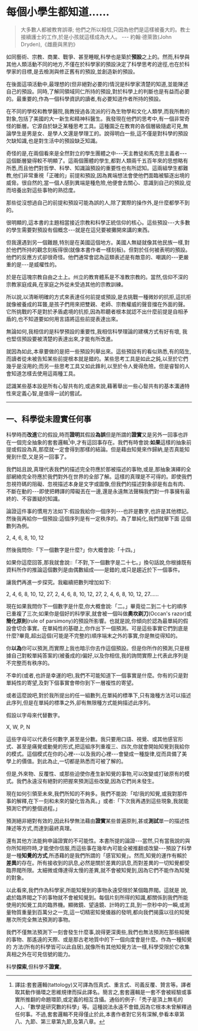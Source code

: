 # 每個小學生都知道......
>大多數人都被教育誤導; 他們之所以相信,只因為他們是這樣被養大的。教士接續護士的工作,於是小孩就這樣成為大人。
--- 約翰·德萊敦(John Dryden),《雌鹿與黑豹》

如同藝術、宗教、商業、戰爭、甚至睡眠,科學也是築於**預設**之上的。然而,科學與其他人類活動不同的地方,不僅在於科學家的預設決定了科學思考的途徑,也在於科學家的目標,是去檢測與修正舊有的預設,並創造新的預設。

在後面這項活動中,最理想的(但非絕對必要的)情況是科學家清楚的知道,並能陳述自己的預設。同時,了解同領域同仁所持的預設,對於科學上的判斷也是有益而必要的。最重要的,作為一個科學資訊的讀者,有必要知道作者所持的預設。

在不同的學校和教學醫院,我教授過各流派的行為生物學和文化人類學,而我所教的對象,包括了美國的大一新生和精神科醫生。我發現在他們的思考中,有一個非常奇怪的斷層。它源自於缺乏某種思考工具。這種園乏在教育的各個層級隨處可見,無論學生是男是女、是學人文還是學理工的。說得明白一些,這不僅是對科學的預設欠缺知識,也是對生活中的預設缺乏知識。

奇怪的是,在兩個看來是全然對立的學生團體之中---天主教徒和馬克思主義者---這個斷層變得較不明顯了。這兩個團體的學生,都對人類兩千五百年來的思想略有所悉,而且他們對哲學、科學、知識論預設的重要性也有所認知。這兩組學生都難教,他们非常重視「正確的」前提和預設,因為異端想法會使他們面臨被驅逐出境的威脅。很自然的,當一個人感到異端是種危險,他便會去關心、意識到自己的預設,從而培養出對這些事物的熟捻度。 

那些從沒想過自己的前提和預設可能為誤的人,除了實際的操作外,是什麼都學不到的。

很明顯的,這本書的主題相當接近宗教和科學正統信仰的核心。這些預設---大多數的學生需要對預設有個概念---就是在這兒要被攤開來講的東西。

但我還遇到另一個難題,特別是在美國這個地方。美國人無疑就像其他民族一樣,對於他們所持的觀念刻板得很(就像本書作者一樣刻板)。但對於任何被表明的預設。他們的反應方式卻很奇怪。他們通常會認為這類表述是有敵意的、嘲諷的---更嚴重的是---是威權性的。

於是在這塊宗教自由之土上。州立的教育體系是不准教宗教的。當然,信仰不深的宗教家庭成員,在家庭之外從未受過其他的宗教訓練。

所以說,以清晰明確的方式來表達任何前提或預設,是去挑戰一種微妙的抗拒,這抗拒就像被養成的耳聾,是孩子們用來把雙親、老師、宗教權威的聲音擋在外面的聲。它所挑戰的不是對於矛盾處境的抗拒,因為聆聽者根本就認不出什麼前提是自相矛盾的,也不知道要如何用言語將這些前提表達出來。

無論如何,我相信的是科學預設的重要性,我相信科學理論的建構方式有好有壞, 我也堅信預設要被清楚的表達出來,才能有所改進。

就因為如此,本章要做的是把一些預設列舉出來。這些預設有的看似熟悉,有的陌生,而讀者從未被告知某些前提根本就是錯的。某些思考工具是如此之鈍,以至於它們幾乎是沒用的;而另一些思考工具又如此鋒利,以至於令人覺得危險。但是睿智的人會知道怎樣去使用這兩種工具。 

認識某些基本設是所有心智共有的,或過來說,藉著舉出一些心智共有的基本溝通特性來定義心智,是值得一試的嘗試。

---

## 一、科學從未證實任何事
科學時而**改進**它的假設,時而**證明**其假設**為誤**但是所謂的**證實**又是另外一回事也許在一個完全抽象的套套邏輯[^1]中,才有這回事存在。我們有時會說:**如果**這樣的抽象前提或假設為真,那麼就一定會得到那樣的結論。但是藉由知覺來作歸納,是否真能知覺到什麼,又是另一回事了。

我們姑且說,真理代表我們的描述完全符應於那被描述的事物,或是,那抽象演繹的全部網絡完全符應於我們對外在世界的全部了解。這樣的真理是不可得的。即使我們忽視符碼的阻礙、忽視描述本身是文字或圖像,但我們的描述對象卻是有血有肉、不斷在動的---即使把轉譯的障礙丟在一邊,還是永遠無法聲稱我們對一件事擁有最終的、不容置疑的知識。

論證這件事的慣用方法如下:假設我給你一個序列---也許是數字,也許是其他標記。然後我再給你一個預設:這個序列是有一定秩序的。為了單純化,我們就舉下面 
這個數列為例。

2, 4, 6, 8, 10, 12 

然後我問你:「下一個數字是什麼?」你大概會說:「十四。」

如果你這麼回答,那我就會說::「不對,下一個數字是二十七。」換句話說,你根據既有資料所作的推論這個數列是由偶數組成——是錯的,或只是趨近於下一個事件。

讓我們再進一步探究。我繼續把數列增加如下:

2, 4, 6, 8, 10, 12, 27, 2, 4, 6, 8, 10, 12, 27, 2, 4, 6, 8, 10, 12, 27......

現在如果我問你下一個數字是什麼,你大概會說:「二。」畢竟從二到二十七的順序已重複了三次;如果你是個好的科學家,就會被一個叫做**奧坎剃刀**(Occan's razor)或**簡化原則**(rule of parsimony)的預設所影響。也就是說,你傾向於認為最單純的假設會切合事實。在單純性的基礎上,你作出下一個預測。可是這些事實它們到底是什麼?畢竟,超出這個(可能是不完整的)順序端末之外的事實,你是無從得知的。

你**以為**你可以預測,而實際上我也暗示你去作這個預設。但是你所作的預測,只是根據自己對較單純答案的(被養成的)偏好,以及你相信,我的詢問實際上代表此序列是不完整而有秩序的。 

不幸的(或者,也許是幸運的吧),我們不可能知道下一個事實是什麼。你有的只是對單純性的寄望,及對下個事實會帶你到下一層複性的寄望。

或者這麼說吧,對於我所提出的任一組數列,在單純的標準下,只有幾種方法可以描述此序列,但是在單純的標準之外,卻有無限種方式能夠描述此序列。

假設以字母來代替數字。

X, W, P, N

這些字母可以代表任何數字,甚至是分數。我只要用口語、視覺、或其他感官形式、甚至是痛覺或動覺的形式,把這組序列重複三、四次,你就會開始知覺到我給你的模式。這個模式在你的心裡---以及我的心裡---會變成一種旋律,從而具備了美學上的價值。到此為止,一切都是熟悉而可被了解的。

但是,外來物、反覆性、或那些迫使你產生新知覺的事物,可以改變或打破原有的模式。我們永遠沒有絕對的把握來預測這些改變,因為它們尚未發生。

現在如何引領至未來,我們所知的不夠多。我們不能說:「哈!我的知覺,或我對那件事的解釋,在下一刻和未來的變化皆為真。」或者:「下次我再遇到這些現象,我就能預測它們的整個過程。」

預測絕非絕對有效的,因此科學無法藉由**證實**某些普遍原則,甚或**測試**單一的描述性陳述等方式,而達到最終真理。

還有其他方法能夠申論證實的不可能性。本書所提的論證---當然,只有當我說的與你所知相符時,才能使你信服,而這些事在幾年內可能全被推翻或改變---預設了科學是一種**知覺的方式**,所憑藉的是我們所謂的「感官知覺」。然而,知覺的運作有賴於**差異**的存在。所有接收到的訊息,必然是關於差異的訊息,而對差異的一切知覺都受臨界閥所限。太細微或傳達得太慢的差異,就不會被知覺到,因為它們不能作為知覺的對象。

以此看來,我們作為科學家,所能知覺到的事物永遠受限於某個臨界閥。這就是 說,處於臨界閥之下的事物就不會被知覺到。每個片刻所得的知識,都關係到我們所能使用的知覺工具的臨界機。顯微鏡、望遠鏡、計時的工具,到一奈秒中的一瞬,或測量物質重量到百萬分之一克,這一切精密知覺儀器的發明,都向我們揭露以往的知覺層次所完全無法預測的事物。

我們不僅無法預測下一刻會發生什麼事,說得更深奧些,我們也無法預測在那些細微的事物、那遙遠的天際、或是那古老地質中的下一個向度會是什麼。作為一種知覺的 方法(所有的科學皆可以此自居),就像所有其他知覺方法一樣,科學受限於它收集真相之外在可見信號的能力。

科學**探索**,但科學不**證實**。







[^1]: 譯註:套套邏輯(tattology)又可譯為恆真式、重言式、司義反覆、贊言等。譯者取其動作循環之思維規律而採此譯名。簡言之,套套邏輯是一套不會被經驗或事實所推翻的命題環節,或定義的相互含攝。通俗的例子:「秃子是頂上無毛的人」、「數學是研究數的科學」等。這種說法永遠不會錯,因為它根本未曾解釋過任何事。不過,套套邏輯不見得僅止於此,本書作者對它另有深解,參看本章第八、九節、第三章第九節,及第八章。
